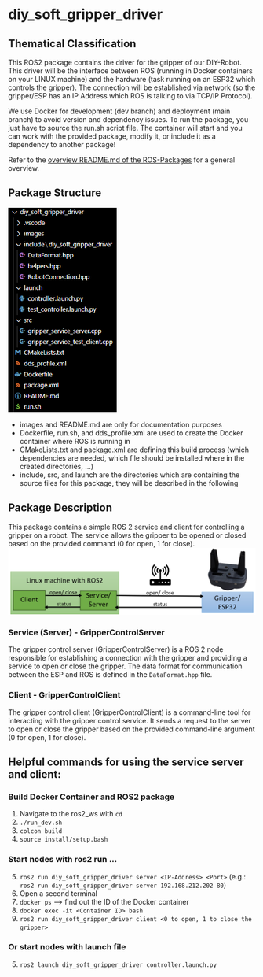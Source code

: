 # diy_soft_gripper_driver

## Thematical Classification
This ROS2 package contains the driver for the gripper of our DIY-Robot. This driver will be the interface between ROS (running in Docker containers on your LINUX machine) and the hardware (task running on an ESP32 which controls the gripper). The connection will be established via network (so the gripper/ESP has an IP Address which ROS is talking to via TCP/IP Protocol).

We use Docker for development (dev branch) and deployment (main branch) to avoid version and dependency issues. To run the package, you just have to source the run.sh script file. The container will start and you can work with the provided package, modify it, or include it as a dependency to another package!

Refer to the [overview README.md of the ROS-Packages](ROS-Packages/README.md) for a general overview.


## Package Structure
![package_structure](images/package_structure.png)

- images and README.md are only for documentation purposes
- Dockerfile, run.sh, and dds_profile.xml are used to create the Docker container where ROS is running in
- CMakeLists.txt and package.xml are defining this build process (which dependencies are needed, which file should be installed where in the created directories, ...)
- include, src, and launch are the directories which are containing the source files for this package, they will be described in the following


## Package Description
This package contains a simple ROS 2 service and client for controlling a gripper on a robot. The service allows the gripper to be opened or closed based on the provided command (0 for open, 1 for close).
![package_description](images/package_description.png)

### Service (Server) - GripperControlServer
The gripper control server (GripperControlServer) is a ROS 2 node responsible for establishing a connection with the gripper and providing a service to open or close the gripper. The data format for communication between the ESP and ROS is defined in the `DataFormat.hpp` file.

### Client - GripperControlClient
The gripper control client (GripperControlClient) is a command-line tool for interacting with the gripper control service. It sends a request to the server to open or close the gripper based on the provided command-line argument (0 for open, 1 for close).


## Helpful commands for using the service server and client:
### Build Docker Container and ROS2 package
1. Navigate to the ros2_ws with `cd`
2. `./run_dev.sh`
3. `colcon build`
4. `source install/setup.bash`

### Start nodes with ros2 run ...
5. `ros2 run diy_soft_gripper_driver server <IP-Address> <Port>` (e.g.: `ros2 run diy_soft_gripper_driver server 192.168.212.202 80`)
6. Open a second terminal
7. `docker ps` --> find out the ID of the Docker container  
8. `docker exec -it <Container ID> bash` 
9. `ros2 run diy_soft_gripper_driver client <0 to open, 1 to close the gripper>`


### Or start nodes with launch file
5. `ros2 launch diy_soft_gripper_driver controller.launch.py`

